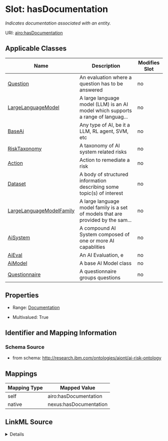 

# Slot: hasDocumentation


_Indicates documentation associated with an entity._





URI: [airo:hasDocumentation](https://w3id.org/airo#hasDocumentation)



<!-- no inheritance hierarchy -->





## Applicable Classes

| Name | Description | Modifies Slot |
| --- | --- | --- |
| [Question](Question.md) | An evaluation where a question has to be answered |  no  |
| [LargeLanguageModel](LargeLanguageModel.md) | A large language model (LLM) is an AI model which supports a range of languag... |  no  |
| [BaseAi](BaseAi.md) | Any type of AI, be it a LLM, RL agent, SVM, etc |  no  |
| [RiskTaxonomy](RiskTaxonomy.md) | A taxonomy of AI system related risks |  no  |
| [Action](Action.md) | Action to remediate a risk |  no  |
| [Dataset](Dataset.md) | A body of structured information describing some topic(s) of interest |  no  |
| [LargeLanguageModelFamily](LargeLanguageModelFamily.md) | A large language model family is a set of models that are provided by the sam... |  no  |
| [AiSystem](AiSystem.md) | A compound AI System composed of one or more AI capablities |  no  |
| [AiEval](AiEval.md) | An AI Evaluation, e |  no  |
| [AiModel](AiModel.md) | A base AI Model class |  no  |
| [Questionnaire](Questionnaire.md) | A questionnaire groups questions |  no  |







## Properties

* Range: [Documentation](Documentation.md)

* Multivalued: True





## Identifier and Mapping Information







### Schema Source


* from schema: http://research.ibm.com/ontologies/aiont/ai-risk-ontology




## Mappings

| Mapping Type | Mapped Value |
| ---  | ---  |
| self | airo:hasDocumentation |
| native | nexus:hasDocumentation |




## LinkML Source

<details>
```yaml
name: hasDocumentation
description: Indicates documentation associated with an entity.
from_schema: http://research.ibm.com/ontologies/aiont/ai-risk-ontology
rank: 1000
slot_uri: airo:hasDocumentation
alias: hasDocumentation
domain_of:
- Dataset
- RiskTaxonomy
- Action
- AiEval
- BaseAi
- LargeLanguageModelFamily
range: Documentation
multivalued: true
inlined: false

```
</details>
